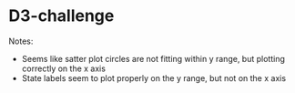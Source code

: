 # D3-challenge

Notes:

- Seems like satter plot circles are not fitting within y range, but plotting correctly on the x axis
- State labels seem to plot properly on the y range, but not on the x axis

